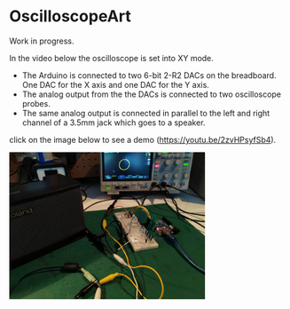 # OscilloscopeArt

Work in progress.

In the video below the oscilloscope is set into XY mode. 
- The Arduino is connected to two 6-bit 2-R2 DACs on the breadboard. One DAC for the X axis and one DAC for the Y axis.
- The analog output from the the DACs is connected to two oscilloscope probes.
- The same analog output is connected in parallel to the left and right channel of a 3.5mm jack which goes to a speaker.

click on the image below to see a demo (https://youtu.be/2zvHPsyfSb4).

<a href="https://youtu.be/2zvHPsyfSb4"> 
    <img src="./ImgVid/InitialSetup.jpg" width=70%>
</a>
